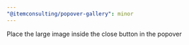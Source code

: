 ```yaml
---
"@itemconsulting/popover-gallery": minor
---
```


Place the large image inside the close button in the popover
